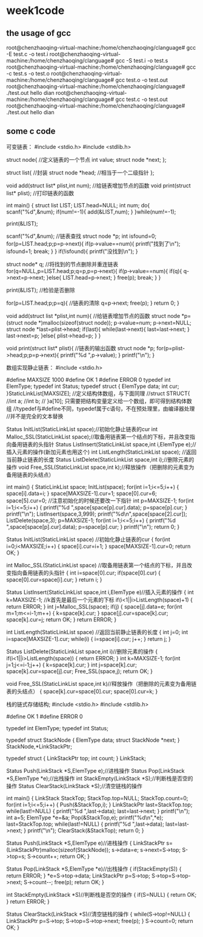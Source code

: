 # week1code
## the usage of gcc 
root@chenzhaoqing-virtual-machine:/home/chenzhaoqing/clanguage# gcc -E test.c -o test.i
root@chenzhaoqing-virtual-machine:/home/chenzhaoqing/clanguage# gcc -S test.i -o test.s
root@chenzhaoqing-virtual-machine:/home/chenzhaoqing/clanguage# gcc -c test.s -o test.o
root@chenzhaoqing-virtual-machine:/home/chenzhaoqing/clanguage# gcc test.o -o test.out
root@chenzhaoqing-virtual-machine:/home/chenzhaoqing/clanguage# ./test.out
hello dian
root@chenzhaoqing-virtual-machine:/home/chenzhaoqing/clanguage# gcc test.c -o test.out
root@chenzhaoqing-virtual-machine:/home/chenzhaoqing/clanguage# ./test.out
hello dian

## some c code
可变链表：
#include <stdio.h> #include <stdlib.h>

struct node{ //定义链表的一个节点 int value; struct node *next; };

struct list{ //封装 struct node *head; //相当于一个二级指针 };

void add(struct list* plist,int num); //给链表增加节点的函数 void print(struct list* plist); //打印链表的函数

int main() { struct list LIST; LIST.head=NULL; int num; do{ scanf("%d",&num); if(num!=-1){ add(&LIST,num);
} }while(num!=-1);

print(&LIST);

scanf("%d",&num); //链表查找 struct node *p;
int isfound=0; for(p=LIST.head;p;p=p->next){ if(p->value==num){ printf("找到了\n"); isfound=1; break; } } if(!isfound){ printf("没找到\n"); }

struct node* q; //将找到的节点删除并重连链表 for(q=NULL,p=LIST.head;p;q=p,p=p->next){ if(p->value==num){ if(q){ q->next=p->next; }else{ LIST.head=p->next; } free(p); break; } }

print(&LIST); //检验是否删除

for(p=LIST.head;p;p=q){ //链表的清除 q=p->next; free(p); } return 0; }

void add(struct list *plist,int num){ //给链表增加节点的函数 struct node *p=(struct node *)malloc(sizeof(struct node)); p->value=num; p->next=NULL; struct node *last=plist->head; if(last){ while(last->next){ last=last->next; } last->next=p; }else{ plist->head=p; } }

void print(struct list* plist){ //链表的输出函数 struct node *p; for(p=plist->head;p;p=p->next){ printf("%d ",p->value); } printf("\n"); }

数组实现静止链表：
#include <stdio.h>

#define MAXSIZE 1000 #define OK 1 #define ERROR 0 typedef int ElemType; typedef int Status; typedef struct { ElemType data; int cur; }StaticLinkList[MAXSIZE]; //定义结构体数组，与下面同理 //struct STRUCT{ //int a; //int b; // }a[10]; 只需要把结构变量定义给一个数组，即可得到结构体数组 //typedef与#define不同，typedef属于c语句，不在预处理里，由编译器处理 //并不是完全的文本替换

Status InitList(StaticLinkList space);//初始化静止链表的cur int Malloc_SSL(StaticLinkList space);//取备用链表第一个结点的下标，并且改变指向备用链表的头指针 Status ListInsert(StaticLinkList space,int i,ElemType e);//插入元素的操作(新加元素也用这个) int ListLength(StaticLinkList space); //返回当前静止链表的长度 Status ListDelete(StaticLinkList space,int i);//删除元素的操作 void Free_SSL(StaticLinkList space,int k);//释放操作（把删除的元素变为备用链表的头结点）

int main() { StaticLinkList space; InitList(space); for(int i=1;i<=5;i++) { space[i].data=i; } space[MAXSIZE-1].cur=1; space[0].cur=6; space[5].cur=0; //注意初始化的时候还要改一下指针 int p=MAXSIZE-1; for(int i=1;i<=5;i++) { printf("%d ",space[space[p].cur].data); p=space[p].cur; } printf("\n"); ListInsert(space,3,999); printf("%d\n",space[space[2].cur]); ListDelete(space,3); p=MAXSIZE-1; for(int i=1;i<=5;i++) { printf("%d ",space[space[p].cur].data); p=space[p].cur; } printf("\n"); return 0; }

Status InitList(StaticLinkList space) //初始化静止链表的cur { for(int i=0;i<MAXSIZE;i++) { space[i].cur=i+1; } space[MAXSIZE-1].cur=0; return OK; }

int Malloc_SSL(StaticLinkList space) //取备用链表第一个结点的下标，并且改变指向备用链表的头指针 { int i=space[0].cur; if(space[0].cur) { space[0].cur=space[i].cur; } return i; }

Status ListInsert(StaticLinkList space,int i,ElemType e)//插入元素的操作 { int k=MAXSIZE-1; //k首先是最后一个元素的下标 if(i<1||i>ListLength(space)+1) { return ERROR; } int j=Malloc_SSL(space); if(j) { space[j].data=e; for(int m=1;m<=i-1;m++) { k=space[k].cur; } space[j].cur=space[k].cur; space[k].cur=j; return OK; } return ERROR; }

int ListLength(StaticLinkList space) //返回当前静止链表的长度 { int j=0; int i=space[MAXSIZE-1].cur; while(i) { i=space[i].cur; j++; } return j; }

Status ListDelete(StaticLinkList space,int i)//删除元素的操作 { if(i<1||i>ListLength(space)) { return ERROR; } int k=MAXSIZE-1; for(int j=1;j<=i-1;j++) { k=space[k].cur; } int j=space[k].cur; space[k].cur=space[j].cur; Free_SSL(space,j); return OK; }

void Free_SSL(StaticLinkList space,int k)//释放操作（把删除的元素变为备用链表的头结点） { space[k].cur=space[0].cur; space[0].cur=k; }

栈的链式存储结构;
#include <stdio.h> #include <stdlib.h>

#define OK 1 #define ERROR 0

typedef int ElemType; typedef int Status;

typedef struct StackNode { ElemType data; struct StackNode *next; } StackNode,*LinkStackPtr;

typedef struct { LinkStackPtr top; int count; } LinkStack;

Status Push(LinkStack *S,ElemType e);//进栈操作 Status Pop(LinkStack *S,ElemType *e);//出栈操作 int StackEmpty(LinkStack *S);//判断栈是否空的操作 Status ClearStack(LinkStack *S);//清空链栈的操作

int main() { LinkStack StackTop; StackTop.top=NULL; StackTop.count=0; for(int i=1;i<=5;i++) { Push(&StackTop,i); } LinkStackPtr last=StackTop.top; while(last!=NULL) { printf("%d ",last->data); last=last->next; } printf("\n"); int a=5; ElemType *e=&a; Pop(&StackTop,e); printf("%d\n",*e); last=StackTop.top; while(last!=NULL) { printf("%d ",last->data); last=last->next; } printf("\n"); ClearStack(&StackTop); return 0; }

Status Push(LinkStack *S,ElemType e)//进栈操作 { LinkStackPtr s=(LinkStackPtr)malloc(sizeof(StackNode)); s->data=e; s->next=S->top; S->top=s; S->count++; return OK; }

Status Pop(LinkStack *S,ElemType *e)//出栈操作 { if(StackEmpty(S)) { return ERROR; } *e=S->top->data; LinkStackPtr p=S->top; S->top=S->top->next; S->count--; free(p);
return OK; }

int StackEmpty(LinkStack *S)//判断栈是否空的操作 { if(S=NULL) { return OK; } return ERROR; }

Status ClearStack(LinkStack *S)//清空链栈的操作 { while(S->top!=NULL) { LinkStackPtr p=S->top; S->top=S->top->next; free(p); } S->count=0; return OK; }
